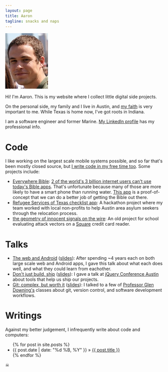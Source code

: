 ```yaml
---
layout: page
title: Aaron
tagline: snacks and naps
---
```


<img class="me" src="/assets/images/aaron.jpg" />

Hi! I'm Aaron. This is my website where I collect little digital side projects.

On the personal side, my family and I live in Austin, and [my faith](http://biblia.com/books/esv/Jn13.35) is very important to me. While Texas is home now, I've got roots in Indiana.

I am a software engineer and former Marine. [My LinkedIn profile](https://www.linkedin.com/in/aaronrstacy) has my professional info.

# Code

I like working on the largest scale mobile systems possible, and so far that's been mostly closed source, but [I write code in my free time too][the_hubs]. Some projects include:

 - [Everywhere Bible][]: [2 of the world's 3 billion internet users can't use today's Bible apps][everywherebible_splash]. That's unfortunate because many of those are more likely to have a smart phone than running water. [This app][everywherebible_app] is a proof-of-concept that we can do a better job of getting the Bible out there.
- [Refugee Services of Texas checklist app][rst_checklist]: A hackathon project where my team worked with local non-profits to help Austin area asylum seekers through the relocation process.
- [the geometry of innocent signals on the wire][geom]: An old project for school evaluating attack vectors on a [Square][] credit card reader.

# Talks

 - [The web and Android][webnandroid] ([slides][webnandroid-slides]): After
   spending ~4 years each on both large scale web and Android apps, I gave this
   talk about what each does well, and what they could learn from eachother.
 - [Don't just build, ship][shipit] ([slides][shipit-slides]): I gave a talk at
   [jQuery Conference Austin][jqconf] about tools that help us ship our
   projects.
 - [Git: complex, but worth it][git-talk] ([slides][git-talk-slides]): I talked
   to a few of [Professor Glen Downing's][gpd] classes about git, version
   control, and software development workflows.

# Writings

Against my better judgement, I infrequently write about code and computers:

<ul class="posts none">
  {% for post in site.posts %}
    <li><span class="date">{{ post.date | date: "%d %B, %Y" }}</span> &raquo; <a href="{{ BASE_PATH }}{{ post.url }}">{{ post.title }}</a></li>
  {% endfor %}
</ul>

<div class="here-be-pyrates">☠</div>


[the_hubs]: https://github.com/aaronj1335
[csi]: https://github.com/aaronj1335/csi
[npm]: https://npmjs.org/
[tjs]: http://aaronj1335.github.com/t-js/
[geom]: https://github.com/aaronj1335/the-geometry-of-innocent-signals-on-the-wire
[square]: https://squareup.com/
[jqconf]: http://events.jquery.org/2013/austin/
[gpd]: https://www.cs.utexas.edu/users/downing/
[shipit]: https://github.com/aaronj1335/shipit
[shipit-slides]: http://aaronstacy.com/shipit/
[git-talk]: https://github.com/aaronj1335/git-complex-but-worth-it
[git-talk-slides]: http://aaronstacy.com/git-complex-but-worth-it/
[this guy]: http://aaronstacy.com/anderson-davids-growth-chart/
[Everywhere Bible]: https://github.com/everywherebible/app
[everywherebible_splash]: https://everywherebible.org
[everywherebible_app]: https://en.everywherebible.org
[rst_checklist]: https://github.com/g11x/checklistapp
[webnandroid]: https://github.com/aaronj1335/the-web-and-android
[webnandroid-slides]: http://aaronstacy.com/the-web-and-android/
